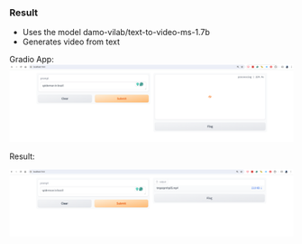 ### Result
* Uses the model damo-vilab/text-to-video-ms-1.7b
* Generates video from text

Gradio App:
<img src="input.png" />

Result:

<img src="result.png" />